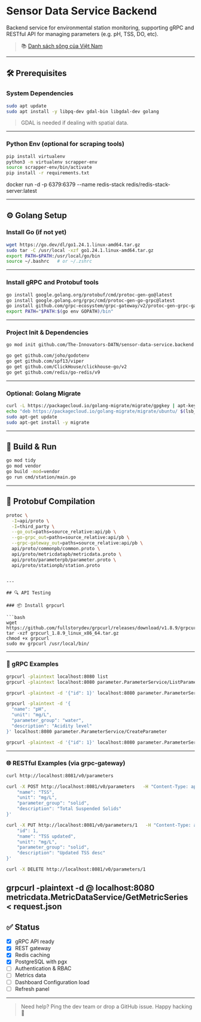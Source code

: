 
# Sensor Data Service Backend

Backend service for environmental station monitoring, supporting gRPC and RESTful API for managing parameters (e.g. pH, TSS, DO, etc).

> 📚 [Danh sách sông của Việt Nam](https://vi.wikipedia.org/wiki/Th%E1%BB%83_lo%E1%BA%A1i:S%C3%B4ng_c%E1%BB%A7a_Vi%E1%BB%87t_Nam)

---

## 🛠 Prerequisites

### System Dependencies

```bash
sudo apt update
sudo apt install -y libpq-dev gdal-bin libgdal-dev golang
```

> GDAL is needed if dealing with spatial data.

---

### Python Env (optional for scraping tools)

```bash
pip install virtualenv
python3 -m virtualenv scrapper-env
source scrapper-env/bin/activate
pip install -r requirements.txt
```
docker run -d -p 6379:6379 --name redis-stack redis/redis-stack-server:latest

---

## ⚙️ Golang Setup

### Install Go (if not yet)

```bash
wget https://go.dev/dl/go1.24.1.linux-amd64.tar.gz
sudo tar -C /usr/local -xzf go1.24.1.linux-amd64.tar.gz
export PATH=$PATH:/usr/local/go/bin
source ~/.bashrc   # or ~/.zshrc
```

---

### Install gRPC and Protobuf tools

```bash
go install google.golang.org/protobuf/cmd/protoc-gen-go@latest
go install google.golang.org/grpc/cmd/protoc-gen-go-grpc@latest
go install github.com/grpc-ecosystem/grpc-gateway/v2/protoc-gen-grpc-gateway@latest
export PATH="$PATH:$(go env GOPATH)/bin"
```

---

### Project Init & Dependencies

```bash
go mod init github.com/The-Innovators-DATN/sensor-data-service.backend

go get github.com/joho/godotenv
go get github.com/spf13/viper
go get github.com/ClickHouse/clickhouse-go/v2
go get github.com/redis/go-redis/v9
```

---

### Optional: Golang Migrate

```bash
curl -L https://packagecloud.io/golang-migrate/migrate/gpgkey | apt-key add -
echo "deb https://packagecloud.io/golang-migrate/migrate/ubuntu/ $(lsb_release -sc) main" | sudo tee /etc/apt/sources.list.d/migrate.list
sudo apt-get update
sudo apt-get install -y migrate
```

---

## 🧱 Build & Run

```bash
go mod tidy
go mod vendor
go build -mod=vendor
go run cmd/station/main.go
```

---

## 🧬 Protobuf Compilation

```bash
protoc \
  -I=api/proto \
  -I=third_party \
  --go_out=paths=source_relative:api/pb \
  --go-grpc_out=paths=source_relative:api/pb \
  --grpc-gateway_out=paths=source_relative:api/pb \
  api/proto/commonpb/common.proto \
  api/proto/metricdatapb/metricdata.proto \
  api/proto/parameterpb/parameter.proto \
  api/proto/stationpb/station.proto
```

```

---

## 🔍 API Testing

### 📦 Install grpcurl

```bash
wget https://github.com/fullstorydev/grpcurl/releases/download/v1.8.9/grpcurl_1.8.9_linux_x86_64.tar.gz
tar -xzf grpcurl_1.8.9_linux_x86_64.tar.gz
chmod +x grpcurl
sudo mv grpcurl /usr/local/bin/
```

---

### 🧪 gRPC Examples

```bash
grpcurl -plaintext localhost:8080 list
grpcurl -plaintext localhost:8080 parameter.ParameterService/ListParameters

grpcurl -plaintext -d '{"id": 1}' localhost:8080 parameter.ParameterService/GetParameter

grpcurl -plaintext -d '{
  "name": "pH",
  "unit": "mg/L",
  "parameter_group": "water",
  "description": "Acidity level"
}' localhost:8080 parameter.ParameterService/CreateParameter

grpcurl -plaintext -d '{"id": 1}' localhost:8080 parameter.ParameterService/DeleteParameter
```

---

### 🌐 RESTful Examples (via grpc-gateway)

```bash
curl http://localhost:8081/v0/parameters

curl -X POST http://localhost:8081/v0/parameters   -H "Content-Type: application/json"   -d '{
    "name": "TSS",
    "unit": "mg/L",
    "parameter_group": "solid",
    "description": "Total Suspended Solids"
}'

curl -X PUT http://localhost:8081/v0/parameters/1   -H "Content-Type: application/json"   -d '{
    "id": 1,
    "name": "TSS updated",
    "unit": "mg/L",
    "parameter_group": "solid",
    "description": "Updated TSS desc"
}'

curl -X DELETE http://localhost:8081/v0/parameters/1
```
grpcurl -plaintext -d @ localhost:8080 metricdata.MetricDataService/GetMetricSeries < request.json
---

## ✅ Status

- [x] gRPC API ready
- [x] REST gateway
- [x] Redis caching
- [x] PostgreSQL with pgx
- [ ] Authentication & RBAC
- [ ] Metrics data
- [ ] Dashboard Configuration load
- [ ] Refresh panel
---

> Need help? Ping the dev team or drop a GitHub issue. Happy hacking 🚀
